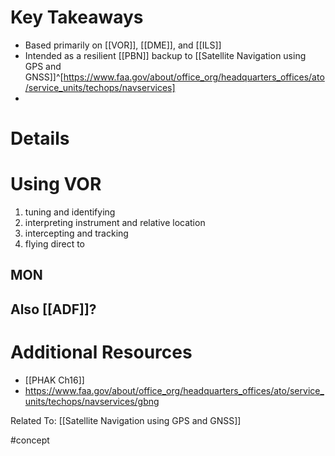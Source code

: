 # Key Takeaways
- Based primarily on [[VOR]], [[DME]], and [[ILS]]
- Intended as a resilient [[PBN]] backup to [[Satellite Navigation using GPS and GNSS]]^[https://www.faa.gov/about/office_org/headquarters_offices/ato/service_units/techops/navservices]
- 

# Details
# Using VOR
1. tuning and identifying
2. interpreting instrument and relative location
3. intercepting and tracking
4. flying direct to

## MON


## Also [[ADF]]?

# Additional Resources
- [[PHAK Ch16]]
- https://www.faa.gov/about/office_org/headquarters_offices/ato/service_units/techops/navservices/gbng

Related To: [[Satellite Navigation using GPS and GNSS]]

#concept